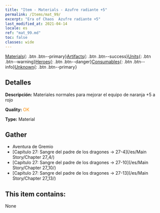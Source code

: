 ```yaml
---
title: "Item - Materials - Azufre radiante +5"
permalink: /Items/mat_99/
excerpt: "Era of Chaos  Azufre radiante +5"
last_modified_at: 2021-04-14
locale: es
ref: "mat_99.md"
toc: false
classes: wide
---
```

 [Materials](/es/Items/){: .btn .btn--primary}[Artifacts](/es/Items/Artifacts/){: .btn .btn--success}[Units](/es/Items/Units/){: .btn .btn--warning}[Heroes](/es/Items/Heroes/){: .btn .btn--danger}[Consumables](/es/Items/Consumables/){: .btn .btn--info}[Unknown](/es/Items/Unknown/){: .btn .btn--primary}

## Detalles
 **Descripción:** Materiales normales para mejorar el equipo de naranja +5 a rojo

 **Quality:** <span style="color: #FF8C00">OK</span>

 **Type:** Material

## Gather

*    Aventura de Gremio 
*    [Capítulo 27: Sangre del padre de los dragones -> 27-4](/es/Main Story/Chapter 27_4/) 
*    [Capítulo 27: Sangre del padre de los dragones -> 27-10](/es/Main Story/Chapter 27_10/) 
*    [Capítulo 27: Sangre del padre de los dragones -> 27-13](/es/Main Story/Chapter 27_13/) 

## This item contains:

  None


